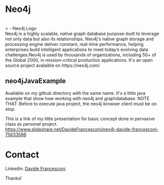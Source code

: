 # Neo4j 
<br />
<img src="https://s3.amazonaws.com/dev.assets.neo4j.com/wp-content/uploads/20140926224303/neo4j_logo-facebook.png" alt=""/>
<br />
> - Neo4j Logo
<br />
Neo4j is a highly scalable, native graph database purpose-built to leverage not only data but also its relationships.
Neo4j's native graph storage and processing engine deliver constant, real-time performance, helping enterprises build intelligent applications to meet today’s evolving data challenges.Neo4j is used by thousands of organizations, including 50+ of the Global 2000, in mission-critical production applications. 
It's an open source project avalaible on https://neo4j.com/

## neo4jJavaExample
Available on my github directory with the same name. 
It's a little java example that show how working with neo4j and graphdatabase.
NOTE THAT:
Before to execute java project, the neo4j browser client must be on stop.

This is a link of my little presentation for basic concept done in pervasive class as personal project.<br /> 
https://www.slideshare.net/DavideFrancesconi/neo4j-davide-francesconi-75633598

# Contact

Linkedin: 
<a href="https://www.linkedin.com/in/davide-francesconi-39677aa1"> Davide Francesconi </a>

Thanks!
